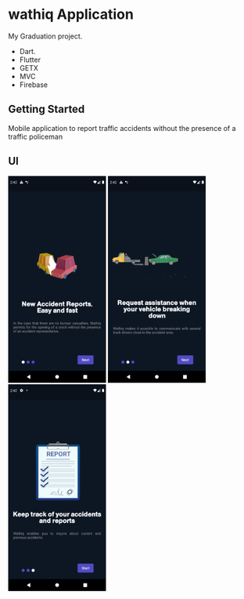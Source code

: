 # wathiq Application

My Graduation project.

- Dart.
- Flutter
- GETX
- MVC
- Firebase

## Getting Started

Mobile application to report traffic accidents without the presence of a traffic policeman

## UI

<img src="pictures/Screenshot_1675986121.png" width="200"> <img src="pictures/Screenshot_1675986127.png" width="200"> <img src="pictures/Screenshot_1675986130.png" width="200">
